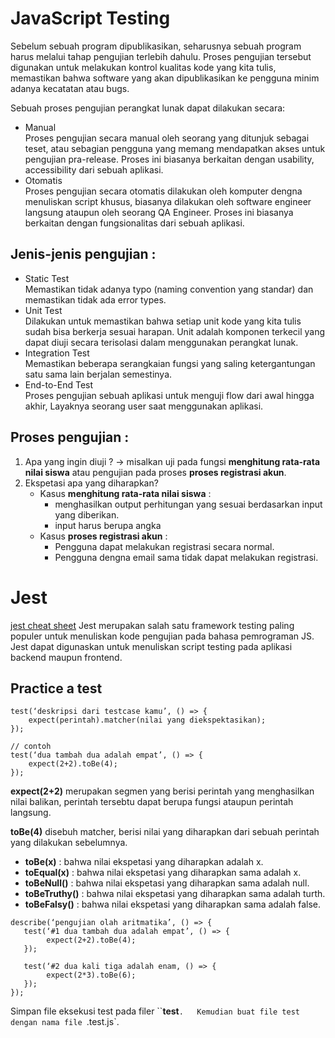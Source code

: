 # JavaScript Testing

Sebelum sebuah program dipublikasikan, seharusnya sebuah program harus melalui tahap pengujian terlebih dahulu. Proses pengujian tersebut digunakan untuk melakukan kontrol kualitas kode yang kita tulis, memastikan bahwa software yang akan dipublikasikan ke pengguna minim adanya kecatatan atau bugs.

Sebuah proses pengujian perangkat lunak dapat dilakukan secara:

- Manual  
  Proses pengujian secara manual oleh seorang yang ditunjuk sebagai teset, atau sebagian pengguna yang memang mendapatkan akses untuk pengujian pra-release. Proses ini biasanya berkaitan dengan usability, accessibility dari sebuah aplikasi.
- Otomatis  
  Proses pengujian secara otomatis dilakukan oleh komputer dengna menuliskan script khusus, biasanya dilakukan oleh software engineer langsung ataupun oleh seorang QA Engineer. Proses ini biasanya berkaitan dengan fungsionalitas dari sebuah aplikasi.

## Jenis-jenis pengujian :

- Static Test  
  Memastikan tidak adanya typo (naming convention yang standar) dan memastikan tidak ada error types.
- Unit Test  
  Dilakukan untuk memastikan bahwa setiap unit kode yang kita tulis sudah bisa berkerja sesuai harapan. Unit adalah komponen terkecil yang dapat diuji secara terisolasi dalam menggunakan perangkat lunak.
- Integration Test  
  Memastikan beberapa serangkaian fungsi yang saling ketergantungan satu sama lain berjalan semestinya.
- End-to-End Test  
  Proses pengujian sebuah aplikasi untuk menguji flow dari awal hingga akhir, Layaknya seorang user saat menggunakan aplikasi.

## Proses pengujian :

1. Apa yang ingin diuji ? -> misalkan uji pada fungsi **menghitung rata-rata nilai siswa** atau pengujian pada proses **proses registrasi akun**.
2. Ekspetasi apa yang diharapkan?
   - Kasus **menghitung rata-rata nilai siswa** :
     - menghasilkan output perhitungan yang sesuai berdasarkan input yang diberikan.
     - input harus berupa angka
   - Kasus **proses registrasi akun** :
     - Pengguna dapat melakukan registrasi secara normal.
     - Pengguna dengna email sama tidak dapat melakukan registrasi.

# Jest

[jest cheat sheet](https://devhints.io/jest)
Jest merupakan salah satu framework testing paling populer untuk menuliskan kode pengujian pada bahasa pemrograman JS. Jest dapat digunaskan untuk menuliskan script testing pada aplikasi backend maupun frontend.

## Practice a test

```
test(‘deskripsi dari testcase kamu’, () => {
    expect(perintah).matcher(nilai yang diekspektasikan);
});

// contoh
test(‘dua tambah dua adalah empat’, () => {
    expect(2+2).toBe(4);
});
```

**expect(2+2)** merupakan segmen yang berisi perintah yang menghasilkan nilai balikan, perintah tersebtu dapat berupa fungsi ataupun perintah langsung.

**toBe(4)** disebuh matcher, berisi nilai yang diharapkan dari sebuah perintah yang dilakukan sebelumnya.

- **toBe(x)** : bahwa nilai ekspetasi yang diharapkan adalah x.
- **toEqual(x)** : bahwa nilai ekspetasi yang diharapkan sama adalah x.
- **toBeNull()** : bahwa nilai ekspetasi yang diharapkan sama adalah null.
- **toBeTruthy()** : bahwa nilai ekspetasi yang diharapkan sama adalah turth.
- **toBeFalsy()** : bahwa nilai ekspetasi yang diharapkan sama adalah false.

```
describe(‘pengujian olah aritmatika’, () => {
   test(‘#1 dua tambah dua adalah empat’, () => {
        expect(2+2).toBe(4);
   });

   test(‘#2 dua kali tiga adalah enam, () => {
        expect(2*3).toBe(6);
   });
});
```

Simpan file eksekusi test pada filer ``__test__`.  
Kemudian buat file test dengan nama file `<file-name>.test.js`.
